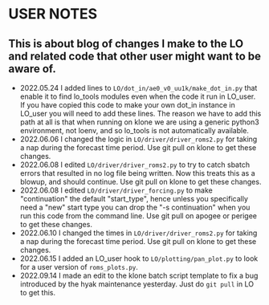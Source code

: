 # USER NOTES

## This is about blog of changes I make to the LO and related code that other user might want to be aware of.

- 2022.05.24 I added lines to `LO/dot_in/ae0_v0_uu1k/make_dot_in.py` that enable it to find lo_tools modules even when the code it run in LO_user. If you have copied this code to make your own dot_in instance in LO_user you will need to add these lines. The reason we have to add this path at all is that when running on klone we are using a generic python3 environment, not loenv, and so lo_tools is not automatically available.
- 2022.06.06 I changed the logic in `LO/driver/driver_roms2.py` for taking a nap during the forecast time period. Use git pull on klone to get these changes.
- 2022.06.08 I edited `LO/driver/driver_roms2.py` to try to catch sbatch errors that resulted in no log file being written.  Now this treats this as a blowup, and should continue. Use git pull on klone to get these changes.
- 2022.06.08 I edited `LO/driver/driver_forcing.py` to make "continuation" the default "start_type", hence unless you specifically need a "new" start type you can drop the "-s continuation" when you run this code from the command line. Use git pull on apogee or perigee to get these changes.
- 2022.06.10 I changed the times in `LO/driver/driver_roms2.py` for taking a nap during the forecast time period. Use git pull on klone to get these changes.
- 2022.06.15 I added an LO_user hook to `LO/plotting/pan_plot.py` to look for a user version of `roms_plots.py`.
- 2022.09.14 I made an edit to the klone batch script template to fix a bug introduced by the hyak maintenance yesterday. Just do `git pull` in LO to get this.
